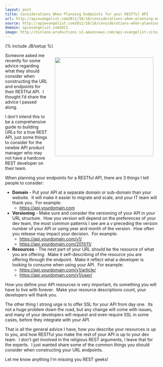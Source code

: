 ```yaml
---
layout: post
title: Considerations When Planning Endpoints for your RESTful API
url: http://apievangelist.com2011/10/18/considerations-when-planning-endpoints-for-your-restful-api/
source: http://apievangelist.com2011/10/18/considerations-when-planning-endpoints-for-your-restful-api/
domain: apievangelist.com2011
image: http://kinlane-productions.s3.amazonaws.com/api-evangelist-site/blog/Tag-Cloud-REST-URL.png
---
```

{% include JB/setup %}
<p><img style="padding: 15px;" src="http://kinlane-productions.s3.amazonaws.com/api-evangelist/Tag-Cloud-REST-URL.png" alt="" width="325" align="right" /></p>
<p>Someone asked me recently for some advice regarding what they should consider when constructing the URL and endpoints for their RESTful API. &nbsp;I thought I&rsquo;d share the advice I passed along.</p>
<p>I don't intend this to be a comprehensive guide to building URLs for a true REST API, just some things to consider for the newbie API product manager who may not have a hardcore REST developer on their team.</p>
<p>When planning your endpoints for a RESTful API, there are 3 things I tell people to consider:</p>
<ul class="mainlist">
<li><strong>Domain</strong> - Put your API at a separate domain or sub-domain than your website. &nbsp;It will make it easier to migrate and scale, and your IT team will thank you. &nbsp;For example:&nbsp; 
<ul class="mainlist">
<li> <a href="https://api.yourdomain.com">https://api.yourdomain.com</a></li>
</ul>
</li>
<li><strong>Versioning</strong> - Make sure and consider the versioning of your API in your URL structure. &nbsp;How you version will depend on the preferences of your dev team, the most common patterns I see are a v preceding the version number of your API or using year and month of the version. &nbsp;How often you release may impact your decision. &nbsp;For example:        
<ul class="mainlist">
<li><a href="https://api.peoplebrowsr.com/v1/"><span>https://api.yourdomain.com/v1/</span></a></li>
<li><a href="https://api.peoplebrowsr.com/2011/11/"><span>https://api.yourdomain.com/2011/11/</span></a></li>
</ul>
</li>
<li><strong>Resources</strong> - The next part of your URL should be the resource of what you are offering. &nbsp;Make it self-describing of the resource you are offering through the endpoint. &nbsp;Make it reflect what a developer is looking to consume when using your API. &nbsp;For example:        
<ul class="mainlist">
<li><a href="https://api.yourdomain.com/v1/articles/"><span>https://api.yourdomain.com/v1/</span><span>article/</span></a></li>
<li><a href="https://api.yourdomain.com/v1/users/"><span>https://api.yourdomain.com/v1/</span><span>user/</span></a></li>
</ul>
</li>
</ul>
<p>How you define your API resources is very important, its something you will have to live with forever. &nbsp;Make your resource descriptions count, your developers will thank you.</p>
<p>The other thing I strong urge is to offer SSL for your API from day one. &nbsp;Its not a huge problem down the road, but any change will come with issues, and many of your developers will request and even require SSL in some cases, before they integrate with your API.</p>
<p>That is all the general advice I have, how you describe your resources is up to you, and how RESTful you make the rest of your API is up to your dev team. &nbsp;I don't get involved in the religious REST arguments, I leave that for the experts. &nbsp;I just wanted share some of the common things you should consider when constructing your URL endpoints.</p>
<p>Let me know anything I'm missing you REST geeks!</p>

